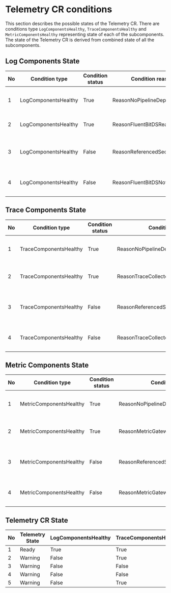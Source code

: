 # Telemetry CR conditions

This section describes the possible states of the Telemetry CR. There are conditions type `LogComponentsHealthy`, `TraceComponentsHealthy` and `MetricComponentsHealthy` representing state of each of the subcomponents. The state of the Telemetry CR is derived from combined state of all the subcomponents.

## Log Components State
| No | Condition type | Condition status | Condition reason              | Remark                                     |
|----|----------------|------------------|-------------------------------|--------------------------------------------|
| 1  | LogComponentsHealthy | True             | ReasonNoPipelineDeployed      | No pipelines have been deployed            |
| 2  | LogComponentsHealthy | True             | ReasonFluentBitDSReady        | Fluent Bit DaemonSet is ready              |
| 3  | LogComponentsHealthy | False            | ReasonReferencedSecretMissing | One or more referenced Secrets are missing |
| 4  | LogComponentsHealthy | False            | ReasonFluentBitDSNotReady     | Fluent Bit DaemonSet is not ready          |

## Trace Components State
| No | Condition type         | Condition status | Condition reason                       | Remark                                     |
|----|------------------------|------------------|----------------------------------------|--------------------------------------------|
| 1  | TraceComponentsHealthy | True             | ReasonNoPipelineDeployed               | No pipelines have been deployed            |
| 2  | TraceComponentsHealthy | True             | ReasonTraceCollectorDeploymentReady    | Trace collector Deployment is ready        |
| 3  | TraceComponentsHealthy | False            | ReasonReferencedSecretMissing          | One or more referenced Secrets are missing |
| 4  | TraceComponentsHealthy | False            | ReasonTraceCollectorDeploymentNotReady | Trace collector Deployment is not ready    |

## Metric Components State
| No | Condition type | Condition status | Condition reason                         | Remark                                     |
|----|----------------|------------------|------------------------------------------|--------------------------------------------|
| 1  | MetricComponentsHealthy | True             | ReasonNoPipelineDeployed                 | No pipelines have been deployed            |
| 2  | MetricComponentsHealthy | True             | ReasonMetricGatewayDeploymentReady       | Metric gateway Deployment is ready         |
| 3  | MetricComponentsHealthy | False            | ReasonReferencedSecretMissing            | One or more referenced Secrets are missing |
| 4  | MetricComponentsHealthy | False            | ReasonMetricGatewayDeploymentNotReady    | Metric gateway Deployment is not ready     |


## Telemetry CR State
| No | Telemetry State | LogComponentsHealthy | TraceComponentsHealthy | MetricComponentsHealthy | 
|----|-----------------|---------------|---------------|---------------|
| 1  | Ready           | True          | True          | True          | 
| 2  | Warning         | False         | True          | True          |
| 3  | Warning         | False         | False         | False         |
| 4  | Warning         | False         | False         | True          |
| 5  | Warning         | False         | True          | False         |
